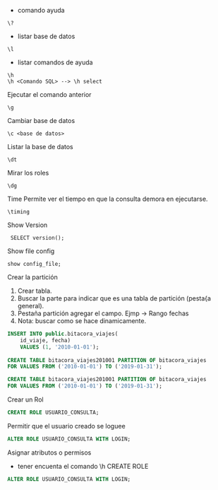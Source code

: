 - comando ayuda
```
\?
```
- listar base de datos
```
\l
```
- listar comandos de ayuda
```
\h 
\h <Comando SQL> --> \h select
```

Ejecutar el comando anterior
```
\g
```
Cambiar base de datos
```
\c <base de datos>
```

Listar la base de datos
```
\dt
```

Mirar los roles
```
\dg
```


Time Permite ver el tiempo en que la consulta demora en ejecutarse.
```
\timing
```

Show Version
```
 SELECT version();
 ```

Show file config
```
show config_file;
```

Crear la partición

1. Crear tabla.
2. Buscar la parte para indicar que es una tabla de partición (pesta{a general).
3. Pestaña partición agregar el campo. Ejmp -> Rango fechas
4. Nota: buscar como se hace dinamicamente.
```sql
INSERT INTO public.bitacora_viajes(
	id_viaje, fecha)
	VALUES (1, '2010-01-01');
	
CREATE TABLE bitacora_viajes201001 PARTITION OF bitacora_viajes
FOR VALUES FROM ('2010-01-01') TO ('2019-01-31');

CREATE TABLE bitacora_viajes201001 PARTITION OF bitacora_viajes
FOR VALUES FROM ('2010-01-01') TO ('2019-01-31');
```

Crear un Rol
```sql
CREATE ROLE USUARIO_CONSULTA;
```

Permitir que el usuario creado se loguee
```sql
ALTER ROLE USUARIO_CONSULTA WITH LOGIN;
```

Asignar atributos o permisos
- tener encuenta el comando \h CREATE ROLE
```sql
ALTER ROLE USUARIO_CONSULTA WITH LOGIN;
```



